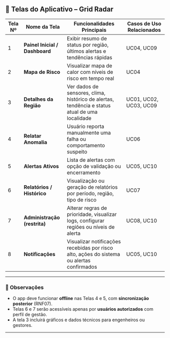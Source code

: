 ## 📱 Telas do Aplicativo – Grid Radar

| Tela Nº | Nome da Tela                   | Funcionalidades Principais                                                                     | Casos de Uso Relacionados |
| ------- | ------------------------------ | ---------------------------------------------------------------------------------------------- | ------------------------- |
| 1       | **Painel Inicial / Dashboard** | Exibir resumo de status por região, últimos alertas e tendências rápidas                       | UC04, UC09                |
| 2       | **Mapa de Risco**              | Visualizar mapa de calor com níveis de risco em tempo real                                     | UC04                      |
| 3       | **Detalhes da Região**         | Ver dados de sensores, clima, histórico de alertas, tendência e status atual de uma localidade | UC01, UC02, UC03, UC09    |
| 4       | **Relatar Anomalia**           | Usuário reporta manualmente uma falha ou comportamento suspeito                                | UC06                      |
| 5       | **Alertas Ativos**             | Lista de alertas com opção de validação ou encerramento                                        | UC05, UC10                |
| 6       | **Relatórios / Histórico**     | Visualização ou geração de relatórios por período, região, tipo de risco                       | UC07                      |
| 7       | **Administração (restrita)**   | Alterar regras de prioridade, visualizar logs, configurar regiões ou níveis de alerta          | UC08, UC10                |
| 8       | **Notificações**               | Visualizar notificações recebidas por risco alto, ações do sistema ou alertas confirmados      | UC05, UC10                |

---

### 🧩 Observações

- O app deve funcionar **offline** nas Telas 4 e 5, com **sincronização posterior** (RNF07).
- Telas 6 e 7 serão acessíveis apenas por **usuários autorizados** com perfil de gestão.
- A tela 3 incluirá gráficos e dados técnicos para engenheiros ou gestores.

---
